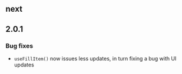 ## next

## 2.0.1
### Bug fixes
- `useFillItem()` now issues less updates, in turn fixing a bug with UI updates
